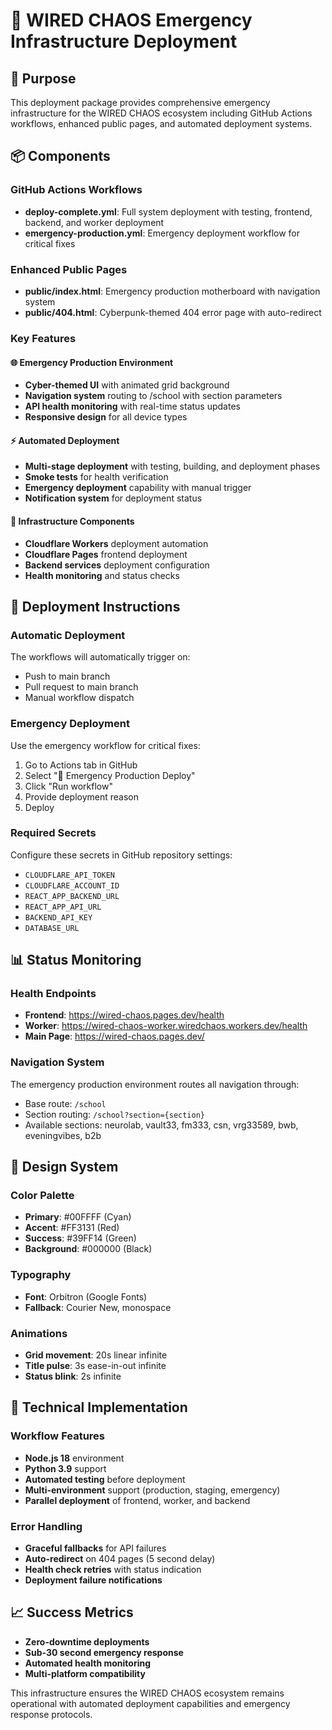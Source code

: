# 🚀 WIRED CHAOS Emergency Infrastructure Deployment

## 🎯 Purpose
This deployment package provides comprehensive emergency infrastructure for the WIRED CHAOS ecosystem including GitHub Actions workflows, enhanced public pages, and automated deployment systems.

## 📦 Components

### GitHub Actions Workflows
- **deploy-complete.yml**: Full system deployment with testing, frontend, backend, and worker deployment
- **emergency-production.yml**: Emergency deployment workflow for critical fixes

### Enhanced Public Pages
- **public/index.html**: Emergency production motherboard with navigation system
- **public/404.html**: Cyberpunk-themed 404 error page with auto-redirect

### Key Features

#### 🌐 Emergency Production Environment
- **Cyber-themed UI** with animated grid background
- **Navigation system** routing to /school with section parameters
- **API health monitoring** with real-time status updates
- **Responsive design** for all device types

#### ⚡ Automated Deployment
- **Multi-stage deployment** with testing, building, and deployment phases
- **Smoke tests** for health verification
- **Emergency deployment** capability with manual trigger
- **Notification system** for deployment status

#### 🔧 Infrastructure Components
- **Cloudflare Workers** deployment automation
- **Cloudflare Pages** frontend deployment
- **Backend services** deployment configuration
- **Health monitoring** and status checks

## 🚀 Deployment Instructions

### Automatic Deployment
The workflows will automatically trigger on:
- Push to main branch
- Pull request to main branch
- Manual workflow dispatch

### Emergency Deployment
Use the emergency workflow for critical fixes:
1. Go to Actions tab in GitHub
2. Select "🚨 Emergency Production Deploy"
3. Click "Run workflow"
4. Provide deployment reason
5. Deploy

### Required Secrets
Configure these secrets in GitHub repository settings:
- `CLOUDFLARE_API_TOKEN`
- `CLOUDFLARE_ACCOUNT_ID`
- `REACT_APP_BACKEND_URL`
- `REACT_APP_API_URL`
- `BACKEND_API_KEY`
- `DATABASE_URL`

## 📊 Status Monitoring

### Health Endpoints
- **Frontend**: https://wired-chaos.pages.dev/health
- **Worker**: https://wired-chaos-worker.wiredchaos.workers.dev/health
- **Main Page**: https://wired-chaos.pages.dev/

### Navigation System
The emergency production environment routes all navigation through:
- Base route: `/school`
- Section routing: `/school?section={section}`
- Available sections: neurolab, vault33, fm333, csn, vrg33589, bwb, eveningvibes, b2b

## 🎨 Design System

### Color Palette
- **Primary**: #00FFFF (Cyan)
- **Accent**: #FF3131 (Red)
- **Success**: #39FF14 (Green) 
- **Background**: #000000 (Black)

### Typography
- **Font**: Orbitron (Google Fonts)
- **Fallback**: Courier New, monospace

### Animations
- **Grid movement**: 20s linear infinite
- **Title pulse**: 3s ease-in-out infinite
- **Status blink**: 2s infinite

## 🔧 Technical Implementation

### Workflow Features
- **Node.js 18** environment
- **Python 3.9** support
- **Automated testing** before deployment
- **Multi-environment** support (production, staging, emergency)
- **Parallel deployment** of frontend, worker, and backend

### Error Handling
- **Graceful fallbacks** for API failures
- **Auto-redirect** on 404 pages (5 second delay)
- **Health check retries** with status indication
- **Deployment failure notifications**

## 📈 Success Metrics
- **Zero-downtime deployments**
- **Sub-30 second emergency response**
- **Automated health monitoring**
- **Multi-platform compatibility**

This infrastructure ensures the WIRED CHAOS ecosystem remains operational with automated deployment capabilities and emergency response protocols.